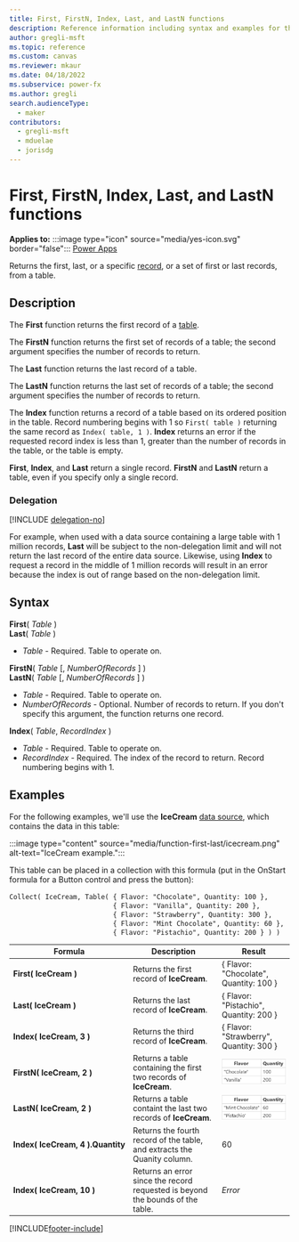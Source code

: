 ```yaml
---
title: First, FirstN, Index, Last, and LastN functions
description: Reference information including syntax and examples for the First, FirstN, Index, Last, and LastN functions.
author: gregli-msft
ms.topic: reference
ms.custom: canvas
ms.reviewer: mkaur
ms.date: 04/18/2022
ms.subservice: power-fx
ms.author: gregli
search.audienceType:
  - maker
contributors:
  - gregli-msft
  - mduelae
  - jorisdg
---
```


# First, FirstN, Index, Last, and LastN functions

**Applies to:** :::image type="icon" source="media/yes-icon.svg" border="false"::: [Power Apps](../formula-reference-power-apps.md)

Returns the first, last, or a specific [record](/power-apps/maker/canvas-apps/working-with-tables#records), or a set of first or last records, from a table.

## Description

The **First** function returns the first record of a [table](/power-apps/maker/canvas-apps/working-with-tables).

The **FirstN** function returns the first set of records of a table; the second argument specifies the number of records to return.

The **Last** function returns the last record of a table.

The **LastN** function returns the last set of records of a table; the second argument specifies the number of records to return.

The **Index** function returns a record of a table based on its ordered position in the table. Record numbering begins with 1 so `First( table )` returning the same record as `Index( table, 1 )`. **Index** returns an error if the requested record index is less than 1, greater than the number of records in the table, or the table is empty.

**First**, **Index**, and **Last** return a single record. **FirstN** and **LastN** return a table, even if you specify only a single record.

### Delegation

[!INCLUDE [delegation-no](../../includes/delegation-no.md)]

For example, when used with a data source containing a large table with 1 million records, **Last** will be subject to the non-delegation limit and will not return the last record of the entire data source. Likewise, using **Index** to request a record in the middle of 1 million records will result in an error because the index is out of range based on the non-delegation limit.

## Syntax

**First**( _Table_ )<br>**Last**( _Table_ )

- _Table_ - Required. Table to operate on.

**FirstN**( _Table_ [, *NumberOfRecords* ] )<br>**LastN**( _Table_ [, *NumberOfRecords* ] )

- _Table_ - Required. Table to operate on.
- _NumberOfRecords_ - Optional. Number of records to return. If you don't specify this argument, the function returns one record.

**Index**( _Table_, _RecordIndex_ )

- _Table_ - Required. Table to operate on.
- _RecordIndex_ - Required. The index of the record to return. Record numbering begins with 1.

## Examples

For the following examples, we'll use the **IceCream** [data source](/power-apps/maker/canvas-apps/working-with-data-sources), which contains the data in this table:

:::image type="content" source="media/function-first-last/icecream.png" alt-text="IceCream example.":::

This table can be placed in a collection with this formula (put in the OnStart formula for a Button control and press the button):

```powerapps-dot
Collect( IceCream, Table( { Flavor: "Chocolate", Quantity: 100 },
                          { Flavor: "Vanilla", Quantity: 200 },
                          { Flavor: "Strawberry", Quantity: 300 },
                          { Flavor: "Mint Chocolate", Quantity: 60 },
                          { Flavor: "Pistachio", Quantity: 200 } ) )
```

| Formula                                          | Description                                                                    | Result                                                                                                         |
| ------------------------------------------------ | ------------------------------------------------------------------------------ | -------------------------------------------------------------------------------------------------------------- |
| **First(&nbsp;IceCream&nbsp;)**                  | Returns the first record of **IceCream**.                                      | { Flavor: "Chocolate", Quantity: 100 }                                                                         |
| **Last(&nbsp;IceCream&nbsp;)**                   | Returns the last record of **IceCream**.                                       | { Flavor: "Pistachio", Quantity: 200 }                                                                         |
| **Index(&nbsp;IceCream,&nbsp;3&nbsp;)**          | Returns the third record of **IceCream**.                                      | { Flavor: "Strawberry", Quantity: 300 }                                                                        |
| **FirstN(&nbsp;IceCream,&nbsp;2&nbsp;)**         | Returns a table containing the first two records of **IceCream**.              | ![Table containing the records for Chocolate and Vanilla](media/function-first-last/icecream-first2.png)       |
| **LastN(&nbsp;IceCream,&nbsp;2&nbsp;)**          | Returns a table containt the last two records of **IceCream**.                 | ![Table containing the records for Mint Chocolate and Pistachio](media/function-first-last/icecream-last2.png) |
| **Index(&nbsp;IceCream,&nbsp;4&nbsp;).Quantity** | Returns the fourth record of the table, and extracts the Quanity column.       | 60                                                                                                             |
| **Index(&nbsp;IceCream,&nbsp;10&nbsp;)**         | Returns an error since the record requested is beyond the bounds of the table. | _Error_                                                                                                        |

[!INCLUDE[footer-include](../../includes/footer-banner.md)]
